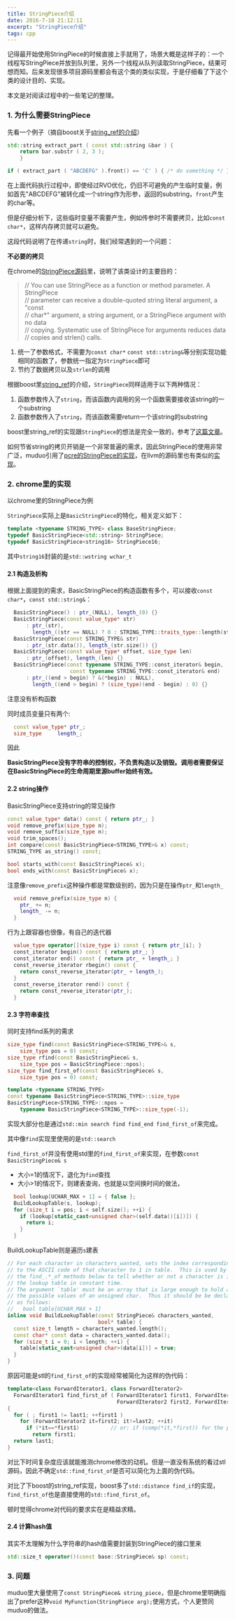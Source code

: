 ```yaml
---
title: StringPiece介绍
date: 2016-7-18 21:12:11
excerpt: "StringPiece介绍"
tags: cpp
---
```


记得最开始使用StringPiece的时候直接上手就用了，场景大概是这样子的：一个线程写StringPiece并放到队列里，另外一个线程从队列读取StringPiece，结果可想而知。后来发现很多项目源码里都会有这个类的类似实现，于是仔细看了下这个类的设计目的、实现。

本文是对阅读过程中的一些笔记的整理。

### 1. 为什么需要StringPiece

先看一个例子（摘自boost关于[string_ref的介绍](http://www.boost.org/doc/libs/1_61_0/libs/utility/doc/html/string_ref.html#string_ref.examples)）

```cpp
std::string extract_part ( const std::string &bar ) {
    return bar.substr ( 2, 3 );
    }

if ( extract_part ( "ABCDEFG" ).front() == 'C' ) { /* do something */ }
```

在上面代码执行过程中，即使经过RVO优化，仍旧不可避免的产生临时变量，例如首先"ABCDEFG"被转化成一个string作为形参，返回的substring，`front`产生的char等。

但是仔细分析下，这些临时变量不需要产生，例如传参时不需要拷贝，比如`const char*`，这样内存拷贝就可以避免。

这段代码说明了在传递`string`时，我们经常遇到的一个问题：

**不必要的拷贝**

在chrome的[StringPiece源码](https://cs.chromium.org/chromium/src/base/strings/string_piece.h?dr=CSs&q=string_piece.h&sq=package:chromium&l=1)里，说明了该类设计的主要目的：

> // You can use StringPiece as a function or method parameter.  A StringPiece  
> // parameter can receive a double-quoted string literal argument, a "const  
> // char*" argument, a string argument, or a StringPiece argument with no data  
> // copying.  Systematic use of StringPiece for arguments reduces data  
> // copies and strlen() calls.  

1. 统一了参数格式，不需要为`const char*` `const std::string&`等分别实现功能相同的函数了，参数统一指定为`StringPiece`即可  
2. 节约了数据拷贝以及`strlen`的调用  

根据boost里[string_ref](http://www.boost.org/doc/libs/1_61_0/libs/utility/doc/html/string_ref.html)的介绍，`StringPiece`同样适用于以下两种情况：  

1. 函数参数传入了`string`，而该函数内调用的另一个函数需要接收该string的一个substring  
2. 函数参数传入了`string`，而该函数需要return一个该string的substring  

boost里string_ref的实现跟`StringPiece`的想法是完全一致的，参考了[这篇文章](http://www.open-std.org/jtc1/sc22/wg21/docs/papers/2012/n3442.html)。

如何节省string的拷贝开销是一个非常普遍的需求，因此StringPiece的使用非常广泛，muduo引用了[pcre的StringPiece的实现](https://github.com/vmg/pcre/blob/master/pcre_stringpiece.h.in)，在llvm的源码里也有类似的[实现](http://llvm.org/docs/doxygen/html/StringRef_8h_source.html)。

### 2. chrome里的实现

以chrome里的StringPiece为例

`StringPiece`实际上是`BasicStringPiece`的特化，相关定义如下：

```cpp
template <typename STRING_TYPE> class BaseStringPiece;
typedef BasicStringPiece<std::string> StringPiece;
typedef BasicStringPiece<string16> StringPiece16;
```

其中`string16`封装的是`std::wstring wchar_t`

#### 2.1 构造及析构

根据上面提到的需求，BasicStringPiece的构造函数有多个，可以接收`const char*`，`const std::string&`：

```cpp
  BasicStringPiece() : ptr_(NULL), length_(0) {}
  BasicStringPiece(const value_type* str)
      : ptr_(str),
        length_((str == NULL) ? 0 : STRING_TYPE::traits_type::length(str)) {}
  BasicStringPiece(const STRING_TYPE& str)
      : ptr_(str.data()), length_(str.size()) {}
  BasicStringPiece(const value_type* offset, size_type len)
      : ptr_(offset), length_(len) {}
  BasicStringPiece(const typename STRING_TYPE::const_iterator& begin,
                    const typename STRING_TYPE::const_iterator& end)
      : ptr_((end > begin) ? &(*begin) : NULL),
        length_((end > begin) ? (size_type)(end - begin) : 0) {}
```

注意没有析构函数

同时成员变量只有两个:

```cpp
  const value_type* ptr_;
  size_type     length_;
```

因此

**BasicStringPiece没有字符串的控制权，不负责构造以及销毁。调用者需要保证在BasicStringPiece的生命周期里源buffer始终有效。**

#### 2.2 string操作

BasicStringPiece支持string的常见操作

```cpp
const value_type* data() const { return ptr_; }
void remove_prefix(size_type n);
void remove_suffix(size_type n);
void trim_spaces();
int compare(const BasicStringPiece<STRING_TYPE>& x) const;
STRING_TYPE as_string() const;

bool starts_with(const BasicStringPiece& x);
bool ends_with(const BasicStringPiece& x);
```
注意像`remove_prefix`这种操作都是常数级别的，因为只是在操作`ptr_`和`length_`

```cpp
  void remove_prefix(size_type n) {
    ptr_ += n;
    length_ -= n;
  }
```

行为上跟容器也很像，有自己的迭代器

```cpp
  value_type operator[](size_type i) const { return ptr_[i]; }
  const_iterator begin() const { return ptr_; }
  const_iterator end() const { return ptr_ + length_; }
  const_reverse_iterator rbegin() const {
    return const_reverse_iterator(ptr_ + length_);
  }
  const_reverse_iterator rend() const {
    return const_reverse_iterator(ptr_);
  } 
```

#### 2.3 字符串查找

同时支持find系列的需求

```cpp
size_type find(const BasicStringPiece<STRING_TYPE>& s,
    size_type pos = 0) const;
size_type rfind(const BasicStringPiece& s,
    size_type pos = BasicStringPiece::npos);
size_type find_first_of(const BasicStringPiece& s,
    size_type pos = 0) const;

template <typename STRING_TYPE>
const typename BasicStringPiece<STRING_TYPE>::size_type
BasicStringPiece<STRING_TYPE>::npos =
    typename BasicStringPiece<STRING_TYPE>::size_type(-1);
```

实现大部分也是通过`std::min search find find_end find_first_of`来完成。

其中像`find`实现里使用的是`std::search`

`find_first_of`并没有使用std里的`find_first_of`来实现，在参数`const BasicStringPiece& s`

+ 大小=1的情况下，退化为`find`查找  
+ 大小\>1的情况下，则建表查询，也就是以空间换时间的做法，  


```cpp
  bool lookup[UCHAR_MAX + 1] = { false };
  BuildLookupTable(s, lookup);
  for (size_t i = pos; i < self.size(); ++i) {
    if (lookup[static_cast<unsigned char>(self.data()[i])]) {
      return i;
    }
  }
```

BuildLookupTable则是遍历`s`建表

```cpp
// For each character in characters_wanted, sets the index corresponding
// to the ASCII code of that character to 1 in table.  This is used by
// the find_.*_of methods below to tell whether or not a character is in
// the lookup table in constant time.
// The argument `table' must be an array that is large enough to hold all
// the possible values of an unsigned char.  Thus it should be be declared
// as follows:
//   bool table[UCHAR_MAX + 1]
inline void BuildLookupTable(const StringPiece& characters_wanted,
                             bool* table) {
  const size_t length = characters_wanted.length();
  const char* const data = characters_wanted.data();
  for (size_t i = 0; i < length; ++i) {
    table[static_cast<unsigned char>(data[i])] = true;
  }
}
```

原因可能是stl的`find_first_of`的实现经常被简化为这样的伪代码：

```cpp
template<class ForwardIterator1, class ForwardIterator2>
  ForwardIterator1 find_first_of ( ForwardIterator1 first1, ForwardIterator1 last1,
                                   ForwardIterator2 first2, ForwardIterator2 last2)
{
  for ( ; first1 != last1; ++first1 )
    for (ForwardIterator2 it=first2; it!=last2; ++it)
      if (*it==*first1)          // or: if (comp(*it,*first)) for the pred version
        return first1;
  return last1;
}
```

对比下时间复杂度应该就能推测chrome修改的动机。但是一直没有系统的看过stl源码，因此不确定`std::find_first_of`是否可以简化为上面的伪代码。

对比了下boost的string_ref实现，boost多了`std::distance find_if`的实现，`find_first_of`也是直接使用的`std::find_first_of`。

顿时觉得chrome对代码的要求实在是精益求精。

#### 2.4 计算hash值

其实不太理解为什么字符串的hash值需要封装到StringPiece的接口里来

```cpp
std::size_t operator()(const base::StringPiece& sp) const;
```

### 3. 问题

muduo里大量使用了`const StringPiece& string_piece`，但是chrome里明确指出了prefer这种`void MyFunction(StringPiece arg);`使用方式，个人更赞同muduo的做法。
